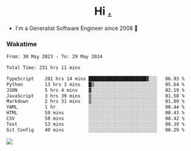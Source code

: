 <h1 align="center">Hi <a href="https://www.hackerrank.com/erasmosaraujo">.</a></h1>
 
- I'm a Generalist Software Engineer  since 2008 🚀
<!--  
<p align="left">
  <a href="https://github.com/erasmosoares/github-readme-stats">
    <img
      align="center"
      src="https://github-readme-stats.vercel.app/api/top-langs/?username=erasmosoares&theme=radical&layout=compact"
    />
  </a>
  <a href="https://github.com/erasmosoares/github-readme-stats">
    [![Harlok's WakaTime stats](https://github-readme-stats.vercel.app/api/wakatime?username=ffflabs)](https://github.com/anuraghazra/github-readme-stats)
  </a>
</p>

<!--
 ### Repo 
 
<p align="left">
 <a href="https://github.com/erasmosoares/github-readme-stats">
    <img
      align="center"
      height="165"
      src="https://github-readme-stats.vercel.app/api/pin?username=erasmosoares&repo=sample-node&title_color=fff&icon_color=f9f9f9&text_color=9f9f9f&bg_color=151515"
    />
  </a>
  <a href="https://github.com/erasmosoares/github-readme-stats">
    <img
      align="center"
      height="165"
      src="https://github-readme-stats.vercel.app/api/pin?username=erasmosoares&repo=sample-node&title_color=fff&icon_color=f9f9f9&text_color=9f9f9f&bg_color=151515"
    />
  </a>
</p>
-->

 ### Wakatime 

<!--START_SECTION:waka-->

```txt
From: 30 May 2023 - To: 29 May 2024

Total Time: 231 hrs 11 mins

TypeScript    201 hrs 14 mins █████████████████████▓░░░   86.93 %
Python        13 hrs 3 mins   █▒░░░░░░░░░░░░░░░░░░░░░░░   05.64 %
JSON          5 hrs 4 mins    ▓░░░░░░░░░░░░░░░░░░░░░░░░   02.19 %
JavaScript    3 hrs 39 mins   ▒░░░░░░░░░░░░░░░░░░░░░░░░   01.58 %
Markdown      2 hrs 31 mins   ▒░░░░░░░░░░░░░░░░░░░░░░░░   01.09 %
YAML          1 hr            ░░░░░░░░░░░░░░░░░░░░░░░░░   00.44 %
HTML          59 mins         ░░░░░░░░░░░░░░░░░░░░░░░░░   00.43 %
CSV           58 mins         ░░░░░░░░░░░░░░░░░░░░░░░░░   00.42 %
Text          53 mins         ░░░░░░░░░░░░░░░░░░░░░░░░░   00.39 %
Git Config    40 mins         ░░░░░░░░░░░░░░░░░░░░░░░░░   00.29 %
```

<!--END_SECTION:waka-->

![](https://komarev.com/ghpvc/?username=erasmosoares&color=brightgreen)
